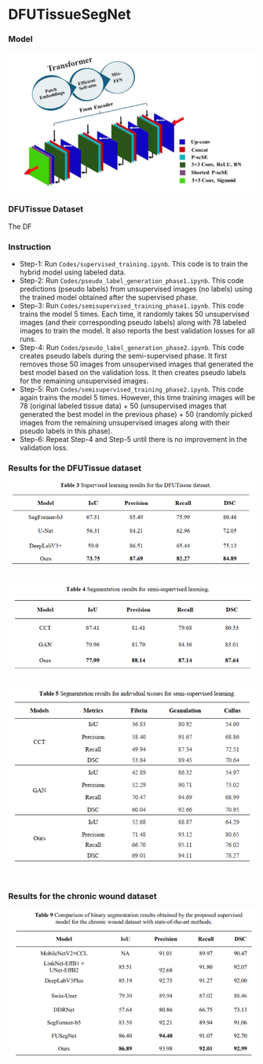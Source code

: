 # DFUTissueSegNet

### Model
<div align="center">
	<img src="/Resources/model.png">
</div>

### DFUTissue Dataset
The DF

### Instruction
* Step-1: Run `Codes/supervised_training.ipynb`. This code is to train the hybrid model using labeled data. 
* Step-2: Run `Codes/pseudo_label_generation_phase1.ipynb`. This code predictions (pseudo labels) from unsupervised images (no labels) using the trained model obtained after the supervised phase.
* Step-3: Run `Codes/semisupervised_training_phase1.ipynb`. This code trains the model 5 times. Each time, it randomly takes 50 unsupervised images (and their corresponding pseudo labels) along with 78 labeled images to train the model. It also reports the best validation losses for all runs. 
* Step-4: Run `Codes/pseudo_label_generation_phase2.ipynb`. This code creates pseudo labels during the semi-supervised phase. It first removes those 50 images from unsupervised images that generated the best model based on the validation loss. It then creates pseudo labels for the remaining unsupervised images.
* Step-5: Run `Codes/semisupervised_training_phase2.ipynb`. This code again trains the model 5 times. However, this time training images will be 78 (original labeled tissue data) + 50 (unsupervised images that generated the best model in the previous phase) + 50 (randomly picked images from the remaining unsupervised images along with their pseudo labels in this phase).
* Step-6: Repeat Step-4 and Step-5 until there is no improvement in the validation loss.

### Results for the DFUTissue dataset
<div align="center">
	<img src="/Resources/Table3.png">
</div>
<br><br>
<div align="center">
	<img src="/Resources/Table4.png">
</div>
<br><br>
<div align="center">
	<img src="/Resources/Table5.png">
</div>
<br><br>

### Results for the chronic wound dataset
<div align="center">
	<img src="/Resources/Table9.png">
</div>
<br><br>

